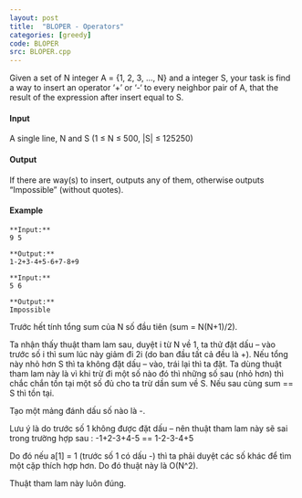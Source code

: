 ```yaml
---
layout: post
title:  "BLOPER - Operators"
categories: [greedy]
code: BLOPER
src: BLOPER.cpp
---
```



Given a set of N integer A = {1, 2, 3, …, N} and a integer S, your task is find a way to insert an operator ‘+’ or ‘-‘ to every neighbor pair of A, that the result of the expression after insert equal to S.

#### Input

A single line, N and S (1 ≤ N ≤ 500, |S| ≤ 125250)

#### Output

If there are way(s) to insert, outputs any of them, otherwise outputs “Impossible” (without quotes).

#### Example

```
**Input:**
9 5

**Output:**
1-2+3-4+5-6+7-8+9
```

```
**Input:**
5 6

**Output:**
Impossible
```

<!--more-->



Trước hết tính tổng sum của N số đầu tiên (sum = N(N+1)/2).

Ta nhận thấy thuật tham lam sau, duyệt i từ N về 1, ta thử đặt dấu – vào trước số i thì sum lúc này giảm đi 2i (do ban đầu tất cả đều là +). Nếu tổng này nhỏ hơn S thì ta không đặt dấu – vào, trái lại thì ta đặt. Ta dùng thuật tham lam này là vì khi trừ đi một số nào đó thì những số sau (nhỏ hơn) thì chắc chắn tồn tại một số đủ cho ta trừ dần sum về S. Nếu sau cùng sum == S thì tồn tại.

Tạo một mảng đánh dấu số nào là -.

Lưu ý là do trước số 1 không được đặt dấu – nên thuật tham lam này sẽ sai trong trường hợp sau : -1+2-3+4-5 == 1-2-3-4+5

Do đó nếu a[1] = 1 (trước số 1 có dấu -) thì ta phải duyệt các số khác để tìm một cặp thích hợp hơn. Do đó thuật này là O(N^2).


Thuật tham lam này luôn đúng.

